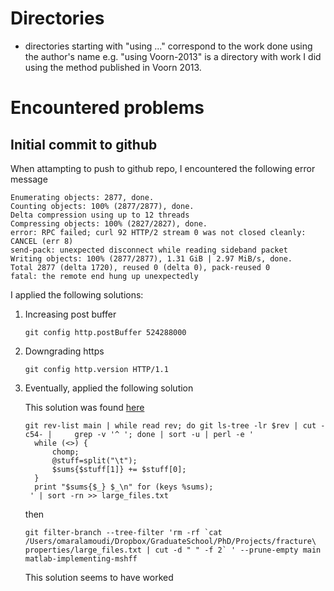# Directories
- directories starting with \"using ...\" correspond to the work done using the author's name e.g. \"using Voorn-2013\" is a directory with work I did using the method published in Voorn 2013. 

# Encountered problems

## Initial commit to github

When attampting to push to github repo, I encountered the following error message

```
Enumerating objects: 2877, done.
Counting objects: 100% (2877/2877), done.
Delta compression using up to 12 threads
Compressing objects: 100% (2827/2827), done.
error: RPC failed; curl 92 HTTP/2 stream 0 was not closed cleanly: CANCEL (err 8)
send-pack: unexpected disconnect while reading sideband packet
Writing objects: 100% (2877/2877), 1.31 GiB | 2.97 MiB/s, done.
Total 2877 (delta 1720), reused 0 (delta 0), pack-reused 0
fatal: the remote end hung up unexpectedly
```

I applied the following solutions: 

1. Increasing post buffer

   ```
   git config http.postBuffer 524288000
   ```

2. Downgrading https

   ```
   git config http.version HTTP/1.1
   ```

3. Eventually, applied the following solution

   This solution was found [here](https://stackoverflow.com/questions/34601295/git-gets-stuck-on-writing-objects)

   ```
   git rev-list main | while read rev; do git ls-tree -lr $rev | cut -c54- |     grep -v '^ '; done | sort -u | perl -e '
     while (<>) {
         chomp;
         @stuff=split("\t");
         $sums{$stuff[1]} += $stuff[0];
     }
     print "$sums{$_} $_\n" for (keys %sums);
    ' | sort -rn >> large_files.txt
   
   ```

   then 

   ```
   git filter-branch --tree-filter 'rm -rf `cat /Users/omaralamoudi/Dropbox/GraduateSchool/PhD/Projects/fracture\ properties/large_files.txt | cut -d " " -f 2` ' --prune-empty main matlab-implementing-mshff
   ```

   This solution seems to have worked